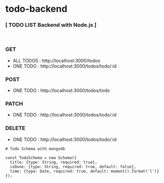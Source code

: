 # todo-backend

### [ TODO LIST Backend with Node.js ]

<br>


### GET
- ALL TODOS : http://localhost:3000/todos
- ONE TODO : http://localhost:3000/todos/todo/:id


### POST
- ONE TODO : http://localhost:3000/todos/todo


### PATCH
- ONE TODO : http://localhost:3000/todos/todo/:id

### DELETE
- ONE TODO : http://localhost:3000/todos/todo/:id

```
# Todo Schema with mongodb

const TodoSchema = new Schema({
  title: {type: String, required: true},
  isDone: {type: String, required: true, default: false},
  time: {type: Date, required: true, default: moment().format('l')}
});
```